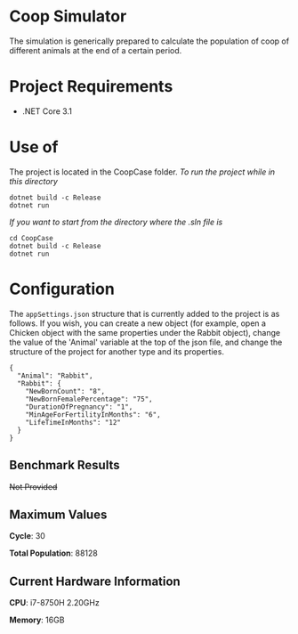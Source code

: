 # Coop Simulator

The simulation is generically prepared to calculate the population of coop of different animals at the end of a certain period.

# Project Requirements

- .NET Core 3.1

# Use of

The project is located in the CoopCase folder.
*To run the project while in this directory*
```
dotnet build -c Release
dotnet run
```
*If you want to start from the directory where the .sln file is*
```
cd CoopCase
dotnet build -c Release
dotnet run
```
# Configuration
The `appSettings.json` structure that is currently added to the project is as follows. If you wish, you can create a new object (for example, open a Chicken object with the same properties under the Rabbit object), change the value of the 'Animal' variable at the top of the json file, and change the structure of the project for another type and its properties.
```
{
  "Animal": "Rabbit",
  "Rabbit": {
    "NewBornCount": "8",
    "NewBornFemalePercentage": "75",
    "DurationOfPregnancy": "1",
    "MinAgeForFertilityInMonths": "6",
    "LifeTimeInMonths": "12"
  }
}
```
## Benchmark Results
~~Not Provided~~

## Maximum Values

**Cycle**: 30

**Total Population**: 88128

## Current Hardware Information
**CPU**: i7-8750H 2.20GHz

**Memory**: 16GB
